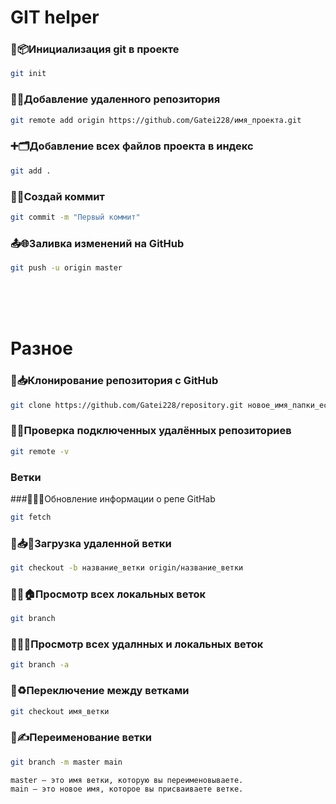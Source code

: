 # GIT helper

### 🚀📦Инициализация git в проекте <br> 
```bash
git init
```
### 🔗📂Добавление удаленного репозитория <br> 
```bash
git remote add origin https://github.com/Gatei228/имя_проекта.git
```
### ➕🗂️Добавление всех файлов проекта в индекс <br> 
```bash
git add .
```
### 📝✅Создай коммит <br> 
```bash
git commit -m "Первый коммит"
```
### 📤🌐Заливка изменений на GitHub <br> 
```bash
git push -u origin master
```
<br><br><br>

# Разное 
### 🦎📥Клонирование репозитория с GitHub
```bash
git clone https://github.com/Gatei228/repository.git новое_имя_папки_если_хош
```

### 🦎✅Проверка подключенных удалённых репозиториев
```bash
git remote -v
```

### Ветки

###🌿🔄🌐Обновление информации о репе GitHab
```bash
git fetch
```

### 🌿📥🌐Загрузка удаленной ветки  
```bash
git checkout -b название_ветки origin/название_ветки
```

### 🌿👀🏠Просмотр всех локальных веток
```bash 
git branch
```

### 🌿👀🌐Просмотр всех удалнных и локальных веток
```bash 
git branch -a
```

### 🌿♻️Переключение между ветками 
```bash 
git checkout имя_ветки
```

### 🌿✍️Переименование ветки 
```bash 
git branch -m master main

master — это имя ветки, которую вы переименовываете.
main — это новое имя, которое вы присваиваете ветке.
```





